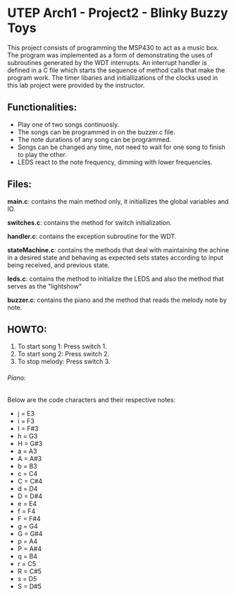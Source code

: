 # UTEP Arch1 - Project2 - Blinky Buzzy Toys

This project consists of programming the MSP430 to act as a music box. The program was implemented as a form of demonstrating the uses of subroutines generated by the WDT interrupts. An interrupt handler is defined in a C file which starts the sequence of method calls that make the program work. The timer libaries and initiallizations of the clocks used in this lab project were provided by the instructor.

## Functionalities: 

- Play one of two songs continuosly.
- The songs can be programmed in on the buzzer.c file.
- The note durations of any song can be programmed.
- Songs can be changed any time, not need to wait for one song to finish to play the other.
- LEDS react to the note frequency, dimming with lower frequencies.

## Files: 

**main.c**: contains the main method only, it initiallizes the global variables and IO.

**switches.c**: contains the method for switch initialization.

**handler.c**: contains the exception subroutine for the WDT.

**stateMachine.c**: contains the methods that deal with maintaining the achine in a desired state and behaving as expected sets states according to input being received, and previous state.

**leds.c**: contains the method to initialize the LEDS and also the method that serves as the "lightshow"

**buzzer.c**: contains the piano and the method that reads the melody note by note.

## HOWTO:  

1. To start song 1: Press switch 1.
2. To start song 2: Press switch 2.
3. To stop melody: Press switch 3.

###### Piano: 

Below are the code characters and their respective notes:

 - j = E3
 - i = F3
 - I = F#3
 - h = G3
 - H = G#3
 - a = A3
 - A = A#3
 - b = B3
 - c = C4
 - C = C#4
 - d = D4
 - D = D#4
 - e = E4
 - f = F4
 - F = F#4
 - g = G4
 - G = G#4
 - p = A4
 - P = A#4
 - q = B4
 - r = C5
 - R = C#5
 - s = D5
 - S = D#5


